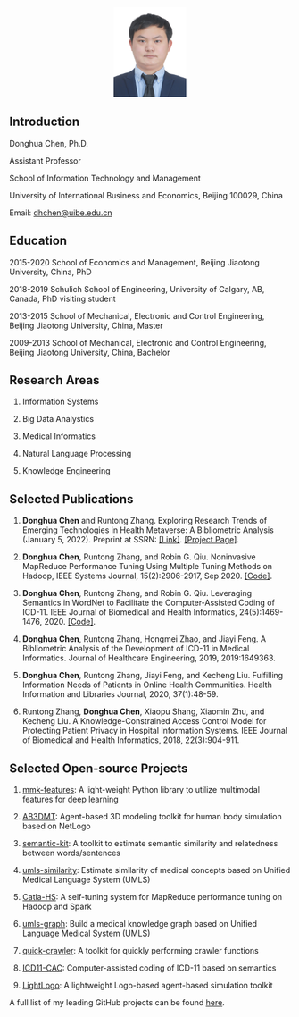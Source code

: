 
<center>
<img src='donghua_chen.jpg' style='width:130px;height:160px'>
</center>

## Introduction
Donghua Chen, Ph.D.

Assistant Professor

School of Information Technology and Management

University of International Business and Economics, Beijing 100029, China

Email: dhchen@uibe.edu.cn

## Education
2015-2020   School of Economics and Management, Beijing Jiaotong University, China, PhD

2018-2019   Schulich School of Engineering, University of Calgary, AB, Canada, PhD visiting student

2013-2015   School of Mechanical, Electronic and Control Engineering, Beijing Jiaotong University, China, Master

2009-2013   School of Mechanical, Electronic and Control Engineering, Beijing Jiaotong University, China, Bachelor


## Research Areas
1. Information Systems

2. Big Data Analystics

3. Medical Informatics

4. Natural Language Processing

5. Knowledge Engineering

## Selected Publications

1. **Donghua Chen** and Runtong Zhang. Exploring Research Trends of Emerging Technologies in Health Metaverse: A Bibliometric Analysis (January 5, 2022). Preprint at SSRN: [[Link]](http://dx.doi.org/10.2139/ssrn.3998068). [[Project Page]](https://health-metaverse.github.io/).

2. **Donghua Chen**, Runtong Zhang, and Robin G. Qiu. Noninvasive MapReduce Performance Tuning Using Multiple Tuning Methods on Hadoop, IEEE Systems Journal, 15(2):2906-2917, Sep 2020. [[Code]](https://github.com/dhchenx/Catla-HS).

3. **Donghua Chen**, Runtong Zhang, and Robin G. Qiu. Leveraging Semantics in WordNet to Facilitate the Computer-Assisted Coding of ICD-11. IEEE Journal of Biomedical and Health Informatics, 24(5):1469-1476, 2020. [[Code]](https://github.com/dhchenx/ICD11-CAC).

4. **Donghua Chen**, Runtong Zhang, Hongmei Zhao, and Jiayi Feng. A Bibliometric Analysis of the Development of ICD-11 in Medical Informatics. Journal of Healthcare Engineering, 2019, 2019:1649363. 

5. **Donghua Chen**, Runtong Zhang, Jiayi Feng, and Kecheng Liu. Fulfilling Information Needs of Patients in Online Health Communities. Health Information and Libraries Journal, 2020, 37(1):48-59. 

6. Runtong Zhang, **Donghua Chen**, Xiaopu Shang, Xiaomin Zhu, and Kecheng Liu. A Knowledge-Constrained Access Control Model for Protecting Patient Privacy in Hospital Information Systems. IEEE Journal of Biomedical and Health Informatics, 2018, 22(3):904-911. 

## Selected Open-source Projects
1. [mmk-features](https://github.com/dhchenx/mmkit-features): A light-weight Python library to utilize multimodal features for deep learning

2. [AB3DMT](https://github.com/dhchenx/AB3DMT): Agent-based 3D modeling toolkit for human body simulation based on NetLogo

3. [semantic-kit](https://github.com/dhchenx/semantic-kit): A toolkit to estimate semantic similarity and relatedness between words/sentences

4. [umls-similarity](https://github.com/dhchenx/umls-similarity): Estimate similarity of medical concepts based on Unified Medical Language System (UMLS)

5. [Catla-HS](https://github.com/dhchenx/Catla-HS): A self-tuning system for MapReduce performance tuning on Hadoop and Spark

6. [umls-graph](https://github.com/dhchenx/umls-graph): Build a medical knowledge graph based on Unified Language Medical System (UMLS)

7. [quick-crawler](https://github.com/dhchenx/quick-crawler): A toolkit for quickly performing crawler functions

8. [ICD11-CAC](https://github.com/dhchenx/ICD11-CAC): Computer-assisted coding of ICD-11 based on semantics

9. [LightLogo](https://github.com/dhchenx/LightLogo): A lightweight Logo-based agent-based simulation toolkit

A full list of my leading GitHub projects can be found [here](https://github.com/dhchenx/dhchenx). 




